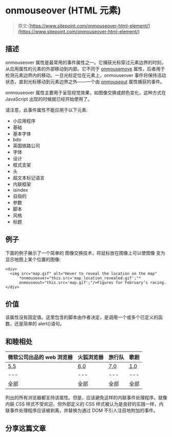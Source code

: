 # onmouseover (HTML 元素)

> 原文:[https://www.sitepoint.com/onmouseover-html-element/](https://www.sitepoint.com/onmouseover-html-element/)

## 描述

onmouseover 属性是最常用的事件属性之一。它捕获光标穿过元素边界的时刻，从应用属性的元素的外部移动到内部。它不同于 [onmousemove](https://reference.sitepoint.com/html/event-attributes/onmousemove) 属性，后者用于检测元素边界内的移动。一旦光标定位在元素上，onmouseover 事件将保持活动状态，直到光标移动到元素边界之外——一个由 [onmouseout](https://reference.sitepoint.com/html/event-attributes/onmouseout) 属性捕获的事件。

onmouseover 属性主要用于呈现视觉效果，如图像交换或颜色变化，这种方式在 JavaScript 出现的时候就已经开始使用了。

请注意，此事件属性不能应用于以下元素:

*   小应用程序
*   基础
*   基本字体
*   bdo
*   英国铁路公司
*   字体
*   设计
*   框式支架
*   头
*   超文本标记语言
*   内联框架
*   isindex
*   自指的
*   参数
*   脚本
*   风格
*   标题

## 例子

下面的例子展示了一个简单的
图像交换技术，将鼠标放在图像上可以使图像
变为显示地图上某个位置的图像:

```
<div>
  <img src="map.gif" alt="Hover to reveal the location on the map"
      *onmouseover="this.src='map_location_revealed.gif';"*
      onmouseout="this.src='map.gif';"/>Figures for February’s racing.
</div>
```

## 价值

该属性没有固定值。这里包含的脚本由作者决定，是调用一个或多个已定义的函数，还是简单的 alert()语句。

## 和睦相处

| 微软公司出品的 web 浏览器 | 火狐浏览器 | 旅行队 | 歌剧 |
| --- | --- | --- | --- |
| <abbr title="Internet Explorer 5.5">5.5</abbr> | <abbr title="Internet Explorer 6.0">6.0</abbr> | <abbr title="Internet Explorer 7.0">7.0</abbr> | <abbr title="Firefox 1.0">1.0</abbr> | <abbr title="Firefox 1.5">1.5</abbr> | <abbr title="Firefox 2.0">2.0</abbr> | <abbr title="Safari 1.3">1.3</abbr> | <abbr title="Safari 2.0">2.0</abbr> | <abbr title="Safari 3.0">3.0</abbr> | <abbr title="Opera 9.2">9.2</abbr> | <abbr title="Opera 9.5">9.5</abbr> |
| --- | --- | --- | --- | --- | --- | --- | --- | --- | --- | --- |
| 全部 | 全部 | 全部 | 全部 | 全部 | 全部 | 全部 | 全部 | 全部 | 全部 | 全部 |

列出的所有浏览器都支持该属性。但是，应该避免这样的内联事件处理程序。就像内联 CSS 样式不受欢迎，但外部定义的 CSS 样式被认为是良好的实践一样，内联事件处理程序应该被剥离，并替换为通过 DOM 不引人注目地附加的事件。

## 分享这篇文章